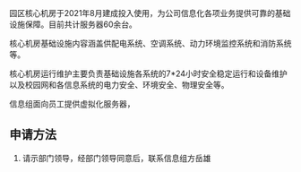 园区核心机房于2021年8月建成投入使用，为公司信息化各项业务提供可靠的基础设施保障。目前共计服务器60余台。

核心机房基础设施内容涵盖供配电系统、空调系统、动力环境监控系统和消防系统等。

核心机房运行维护主要负责基础设施各系统的7*24小时安全稳定运行和设备维护以及校园网和各信息系统的电力安全、环境安全、物理安全等。

信息组面向员工提供虚拟化服务器，

## 申请方法
1. 请示部门领导，经部门领导同意后，联系信息组方岳雄